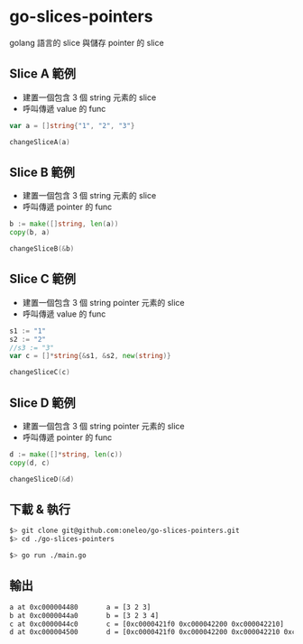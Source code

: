 # go-slices-pointers
 golang 語言的 slice 與儲存 pointer 的 slice

## Slice A 範例
- 建置一個包含 3 個 string 元素的 slice
- 呼叫傳遞 value 的 func

```go
var a = []string{"1", "2", "3"}

changeSliceA(a)
```

## Slice B 範例
- 建置一個包含 3 個 string 元素的 slice
- 呼叫傳遞 pointer 的 func

```go
b := make([]string, len(a))
copy(b, a)

changeSliceB(&b)
```

## Slice C 範例
- 建置一個包含 3 個 string pointer 元素的 slice
- 呼叫傳遞 value 的 func

```go
s1 := "1"
s2 := "2"
//s3 := "3"
var c = []*string{&s1, &s2, new(string)}

changeSliceC(c)
```

## Slice D 範例
- 建置一個包含 3 個 string pointer 元素的 slice
- 呼叫傳遞 pointer 的 func

```go
d := make([]*string, len(c))
copy(d, c)

changeSliceD(&d)
```

## 下載 & 執行
```sh
$> git clone git@github.com:oneleo/go-slices-pointers.git
$> cd ./go-slices-pointers

$> go run ./main.go
```

## 輸出
```sh
a at 0xc000004480       a = [3 2 3]
b at 0xc0000044a0       b = [3 2 3 4]
c at 0xc0000044c0       c = [0xc0000421f0 0xc000042200 0xc000042210]
d at 0xc000004500       d = [0xc0000421f0 0xc000042200 0xc000042210 0xc000042230]
```